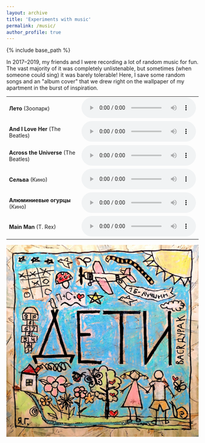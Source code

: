 ```yaml
---
layout: archive
title: 'Experiments with music'
permalink: /music/
author_profile: true
---
```


{% include base_path %}

In 2017–2019, my friends and I were recording a lot of random music for fun. The vast majority of it was completely
unlistenable, but sometimes (when someone could sing) it was barely tolerable! Here, I save some random songs and an "album cover"
that we drew right on the wallpaper of my apartment in the burst of inspiration.

<table border="0" cellspacing="0" cellpadding="0" style="border: none; font-size: 100%">
<tbody>

<tr  style="border: none">
<td  style="border: none"><b>Лето</b> (Зоопарк)</td>
<td  style="border: none">
<audio controls>
  <source src="/music/leto.mp3" type="audio/mpeg">
Your browser does not support the audio element.
</audio>
</td>
</tr>

<tr  style="border: none">
<td  style="border: none"><b>And I Love Her</b> (The Beatles)</td>
<td  style="border: none">
<audio controls>
  <source src="/music/and_i_love_her.mp3" type="audio/mpeg">
Your browser does not support the audio element.
</audio>
</td>
</tr>

<tr style="border: none">
<td style="border: none"><b>Across the Universe</b> (The Beatles)</td>
<td style="border: none">
<audio controls>
  <source src="/music/across_the_universe.mp3" type="audio/mpeg">
Your browser does not support the audio element.
</audio>
</td>
</tr>

<tr style="border: none">
<td style="border: none"><b>Сельва</b> (Кино)</td>
<td style="border: none">
<audio controls>
  <source src="/music/selva.mp3" type="audio/mpeg">
Your browser does not support the audio element.
</audio>
</td>
</tr>

<tr style="border: none">
<td style="border: none"><b>Алюминиевые огурцы</b> (Кино)</td>
<td style="border: none">
<audio controls>
  <source src="/music/alumynievye_ogurci.mp3" type="audio/mpeg">
Your browser does not support the audio element.
</audio>
</td>
</tr>

<tr style="border: none">
<td style="border: none"><b>Main Man</b> (T. Rex)</td>
<td style="border: none">
<audio controls>
  <source src="/music/main_man.mp3" type="audio/mpeg">
Your browser does not support the audio element.
</audio>
</td>
</tr>

</tbody>
</table>

<img src="/images/album_cover.jpg">

